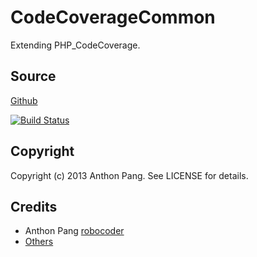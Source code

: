 # CodeCoverageCommon

Extending PHP_CodeCoverage.

## Source

[Github](https://github.com/vipsoft/code-coverage-common)

[![Build Status](https://travis-ci.org/vipsoft/code-coverage-common.png?branch=master)](https://travis-ci.org/vipsoft/code-coverage-common)

## Copyright

Copyright (c) 2013 Anthon Pang. See LICENSE for details.

## Credits

* Anthon Pang [robocoder](http://github.com/robocoder)
* [Others](https://github.com/vipsoft/code-coverage-common/graphs/contributors)
